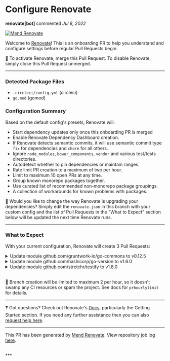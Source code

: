 # Configure Renovate

**renovate[bot]** commented *Jul 8, 2022*

[![Mend Renovate](https://app.renovatebot.com/images/banner.svg)](https://renovatebot.com)

Welcome to [Renovate](https://togithub.com/renovatebot/renovate)! This is an onboarding PR to help you understand and configure settings before regular Pull Requests begin.

🚦 To activate Renovate, merge this Pull Request. To disable Renovate, simply close this Pull Request unmerged.



---
### Detected Package Files

 * `.circleci/config.yml` (circleci)
 * `go.mod` (gomod)

### Configuration Summary

Based on the default config's presets, Renovate will:

  - Start dependency updates only once this onboarding PR is merged
  - Enable Renovate Dependency Dashboard creation.
  - If Renovate detects semantic commits, it will use semantic commit type `fix` for dependencies and `chore` for all others.
  - Ignore `node_modules`, `bower_components`, `vendor` and various test/tests directories.
  - Autodetect whether to pin dependencies or maintain ranges.
  - Rate limit PR creation to a maximum of two per hour.
  - Limit to maximum 10 open PRs at any time.
  - Group known monorepo packages together.
  - Use curated list of recommended non-monorepo package groupings.
  - A collection of workarounds for known problems with packages.

🔡 Would you like to change the way Renovate is upgrading your dependencies? Simply edit the `renovate.json` in this branch with your custom config and the list of Pull Requests in the "What to Expect" section below will be updated the next time Renovate runs.

---

### What to Expect

With your current configuration, Renovate will create 3 Pull Requests:

<details>
<summary>Update module github.com/gruntwork-io/go-commons to v0.12.5</summary>

  - Schedule: ["at any time"]
  - Branch name: `renovate/github.com-gruntwork-io-go-commons-0.x`
  - Merge into: `master`
  - Upgrade [github.com/gruntwork-io/go-commons](https://togithub.com/gruntwork-io/go-commons) to `v0.12.5`


</details>

<details>
<summary>Update module github.com/hashicorp/go-version to v1.6.0</summary>

  - Schedule: ["at any time"]
  - Branch name: `renovate/github.com-hashicorp-go-version-1.x`
  - Merge into: `master`
  - Upgrade [github.com/hashicorp/go-version](https://togithub.com/hashicorp/go-version) to `v1.6.0`


</details>

<details>
<summary>Update module github.com/stretchr/testify to v1.8.0</summary>

  - Schedule: ["at any time"]
  - Branch name: `renovate/github.com-stretchr-testify-1.x`
  - Merge into: `master`
  - Upgrade [github.com/stretchr/testify](https://togithub.com/stretchr/testify) to `v1.8.0`


</details>

<br />

🚸 Branch creation will be limited to maximum 2 per hour, so it doesn't swamp any CI resources or spam the project. See docs for `prhourlylimit` for details.


---

❓ Got questions? Check out Renovate's [Docs](https://docs.renovatebot.com/), particularly the Getting Started section.
If you need any further assistance then you can also [request help here](https://togithub.com/renovatebot/renovate/discussions).


---

This PR has been generated by [Mend Renovate](https://www.mend.io/free-developer-tools/renovate/). View repository job log [here](https://app.renovatebot.com/dashboard#github/gruntwork-io/fetch).

<br />
***


